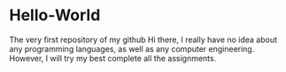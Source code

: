 # Hello-World
The very first repository of my github
Hi there, I really have no idea about any programming languages, as well as any computer engineering. 
However, I will try my best complete all the assignments.
